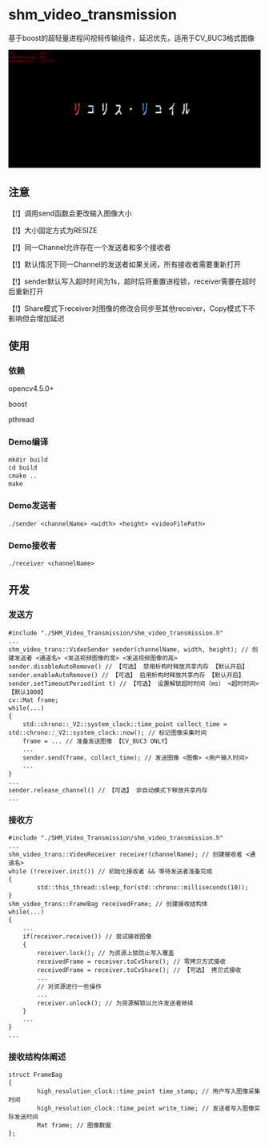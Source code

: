# shm_video_transmission

基于boost的超轻量进程间视频传输组件，延迟优先，适用于CV_8UC3格式图像

![](doc/performance.png)

## 注意

【!】调用send函数会更改输入图像大小

【!】大小固定方式为RESIZE

【!】同一Channel允许存在一个发送者和多个接收者

【!】默认情况下同一Channel的发送者如果关闭，所有接收者需要重新打开

【!】sender默认写入超时时间为1s，超时后将重置进程锁，receiver需要在超时后重新打开

【!】Share模式下receiver对图像的修改会同步至其他receiver，Copy模式下不影响但会增加延迟

## 使用

### 依赖

opencv4.5.0+

boost

pthread

### Demo编译

```
mkdir build
cd build
cmake ..
make
```

### Demo发送者

```
./sender <channelName> <width> <height> <videoFilePath>
```

### Demo接收者

```
./receiver <channelName>
```

## 开发

### 发送方

```
#include "./SHM_Video_Transmission/shm_video_transmission.h"
...
shm_video_trans::VideoSender sender(channelName, width, height); // 创建发送者 <通道名> <发送视频图像的宽> <发送视频图像的高>
sender.disableAutoRemove() // 【可选】 禁用析构时释放共享内存 【默认开启】
sender.enableAutoRemove() // 【可选】 启用析构时释放共享内存 【默认开启】
sender.setTimeoutPeriod(int t) // 【可选】 设置解锁超时时间（ms） <超时时间> 【默认1000】
cv::Mat frame;
while(...)
{
	std::chrono::_V2::system_clock::time_point collect_time = std::chrono::_V2::system_clock::now(); // 标记图像采集时间
	frame = ... // 准备发送图像 【CV_8UC3 ONLY】
	...
	sender.send(frame, collect_time); // 发送图像 <图像> <用户输入时间>
	...
}
...
sender.release_channel() // 【可选】 非自动模式下释放共享内存
...
```

### 接收方

```
#include "./SHM_Video_Transmission/shm_video_transmission.h"
...
shm_video_trans::VideoReceiver receiver(channelName); // 创建接收者 <通道名>
while (!receiver.init()) // 初始化接收者 && 等待发送者准备完成
{
        std::this_thread::sleep_for(std::chrono::milliseconds(10));
}
shm_video_trans::FrameBag receivedFrame; // 创建接收结构体
while(...)
{
	...
	if(receiver.receive()) // 尝试接收图像
	{
		receiver.lock(); // 为资源上锁防止写入覆盖
		receivedFrame = receiver.toCvShare(); // 零拷贝方式接收
		receivedFrame = receiver.toCvShare(); // 【可选】 拷贝式接收
		...
		// 对资源进行一些操作
		...
		receiver.unlock(); // 为资源解锁以允许发送者继续
	}
	...
}
...
```

### 接收结构体阐述

```
struct FrameBag
{
        high_resolution_clock::time_point time_stamp; // 用户写入图像采集时间
        high_resolution_clock::time_point write_time; // 发送者写入图像实际发送时间
        Mat frame; // 图像数据
};
```
